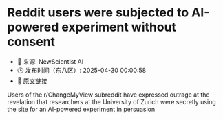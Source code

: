 # Reddit users were subjected to AI-powered experiment without consent
- 📅 来源: NewScientist AI
- 🕒 发布时间（东八区）: 2025-04-30 00:00:58
- 🔗 [原文链接](https://www.newscientist.com/article/2478336-reddit-users-were-subjected-to-ai-powered-experiment-without-consent/?utm_campaign=RSS%7CNSNS&utm_source=NSNS&utm_medium=RSS&utm_content=artificial-intelligence)

Users of the r/ChangeMyView subreddit have expressed outrage at the revelation that researchers at the University of Zurich were secretly using the site for an AI-powered experiment in persuasion